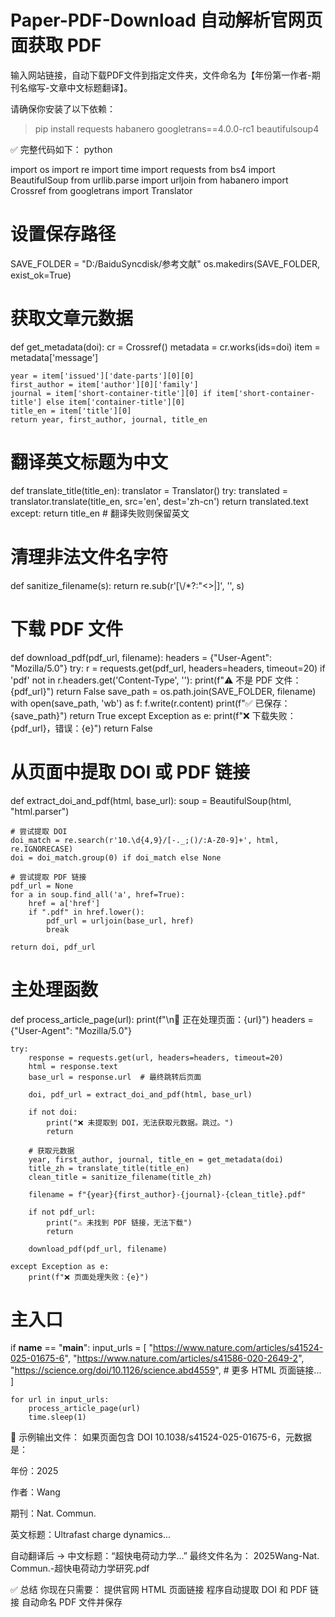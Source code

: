 # Paper-PDF-Download 自动解析官网页面获取 PDF
输入网站链接，自动下载PDF文件到指定文件夹，文件命名为【年份第一作者-期刊名缩写-文章中文标题翻译】。

请确保你安装了以下依赖：

> pip install requests habanero googletrans==4.0.0-rc1 beautifulsoup4

✅ 完整代码如下：
python

import os
import re
import time
import requests
from bs4 import BeautifulSoup
from urllib.parse import urljoin
from habanero import Crossref
from googletrans import Translator

# 设置保存路径
SAVE_FOLDER = "D:/BaiduSyncdisk/参考文献"
os.makedirs(SAVE_FOLDER, exist_ok=True)

# 获取文章元数据
def get_metadata(doi):
    cr = Crossref()
    metadata = cr.works(ids=doi)
    item = metadata['message']

    year = item['issued']['date-parts'][0][0]
    first_author = item['author'][0]['family']
    journal = item['short-container-title'][0] if item['short-container-title'] else item['container-title'][0]
    title_en = item['title'][0]
    return year, first_author, journal, title_en

# 翻译英文标题为中文
def translate_title(title_en):
    translator = Translator()
    try:
        translated = translator.translate(title_en, src='en', dest='zh-cn')
        return translated.text
    except:
        return title_en  # 翻译失败则保留英文

# 清理非法文件名字符
def sanitize_filename(s):
    return re.sub(r'[\\/*?:"<>|]', '', s)

# 下载 PDF 文件
def download_pdf(pdf_url, filename):
    headers = {"User-Agent": "Mozilla/5.0"}
    try:
        r = requests.get(pdf_url, headers=headers, timeout=20)
        if 'pdf' not in r.headers.get('Content-Type', ''):
            print(f"⚠️ 不是 PDF 文件：{pdf_url}")
            return False
        save_path = os.path.join(SAVE_FOLDER, filename)
        with open(save_path, 'wb') as f:
            f.write(r.content)
        print(f"✅ 已保存：{save_path}")
        return True
    except Exception as e:
        print(f"❌ 下载失败：{pdf_url}，错误：{e}")
        return False

# 从页面中提取 DOI 或 PDF 链接
def extract_doi_and_pdf(html, base_url):
    soup = BeautifulSoup(html, "html.parser")

    # 尝试提取 DOI
    doi_match = re.search(r'10.\d{4,9}/[-._;()/:A-Z0-9]+', html, re.IGNORECASE)
    doi = doi_match.group(0) if doi_match else None

    # 尝试提取 PDF 链接
    pdf_url = None
    for a in soup.find_all('a', href=True):
        href = a['href']
        if ".pdf" in href.lower():
            pdf_url = urljoin(base_url, href)
            break

    return doi, pdf_url

# 主处理函数
def process_article_page(url):
    print(f"\n📘 正在处理页面：{url}")
    headers = {"User-Agent": "Mozilla/5.0"}

    try:
        response = requests.get(url, headers=headers, timeout=20)
        html = response.text
        base_url = response.url  # 最终跳转后页面

        doi, pdf_url = extract_doi_and_pdf(html, base_url)

        if not doi:
            print("❌ 未提取到 DOI，无法获取元数据。跳过。")
            return

        # 获取元数据
        year, first_author, journal, title_en = get_metadata(doi)
        title_zh = translate_title(title_en)
        clean_title = sanitize_filename(title_zh)

        filename = f"{year}{first_author}-{journal}-{clean_title}.pdf"

        if not pdf_url:
            print("⚠️ 未找到 PDF 链接，无法下载")
            return

        download_pdf(pdf_url, filename)

    except Exception as e:
        print(f"❌ 页面处理失败：{e}")

# 主入口
if __name__ == "__main__":
    input_urls = [
        "https://www.nature.com/articles/s41524-025-01675-6",
        "https://www.nature.com/articles/s41586-020-2649-2",
        "https://science.org/doi/10.1126/science.abd4559",
        # 更多 HTML 页面链接...
    ]

    for url in input_urls:
        process_article_page(url)
        time.sleep(1)

🧪 示例输出文件：
如果页面包含 DOI 10.1038/s41524-025-01675-6，元数据是：

年份：2025

作者：Wang

期刊：Nat. Commun.

英文标题：Ultrafast charge dynamics...

自动翻译后 → 中文标题：“超快电荷动力学...”
最终文件名为：
2025Wang-Nat. Commun.-超快电荷动力学研究.pdf

✅ 总结
你现在只需要：
提供官网 HTML 页面链接
程序自动提取 DOI 和 PDF 链接
自动命名 PDF 文件并保存

